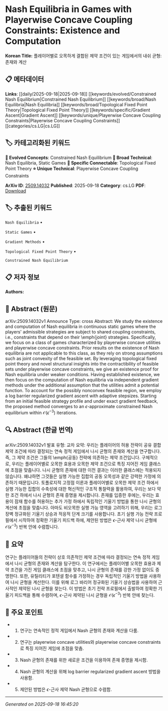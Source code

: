 
# Nash Equilibria in Games with Playerwise Concave Coupling Constraints: Existence and Computation

**Korean Title:** 플레이어별로 오목하게 결합된 제약 조건이 있는 게임에서의 내쉬 균형: 존재와 계산

## 📋 메타데이터

**Links**: [[daily/2025-09-18|2025-09-18]] [[keywords/evolved/Constrained Nash Equilibrium|Constrained Nash Equilibrium]] [[keywords/broad/Nash Equilibria|Nash Equilibria]] [[keywords/broad/Topological Fixed Point Theory|Topological Fixed Point Theory]] [[keywords/specific/Gradient Ascent|Gradient Ascent]] [[keywords/unique/Playerwise Concave Coupling Constraints|Playerwise Concave Coupling Constraints]] [[categories/cs.LG|cs.LG]]

## 🏷️ 카테고리화된 키워드
**🚀 Evolved Concepts**: Constrained Nash Equilibrium
**🔬 Broad Technical**: Nash Equilibria, Static Games
**🔗 Specific Connectable**: Topological Fixed Point Theory
**⭐ Unique Technical**: Playerwise Concave Coupling Constraints

**ArXiv ID**: [2509.14032](https://arxiv.org/abs/2509.14032)
**Published**: 2025-09-18
**Category**: cs.LG
**PDF**: [Download](https://arxiv.org/pdf/2509.14032.pdf)


## 🏷️ 추출된 키워드



`Nash Equilibria` • 

`Static Games` • 

`Gradient Methods` • 

`Topological Fixed Point Theory` • 

`Constrained Nash Equilibrium`



## 📋 저자 정보

**Authors:** 

## 📄 Abstract (원문)

arXiv:2509.14032v1 Announce Type: cross 
Abstract: We study the existence and computation of Nash equilibria in continuous static games where the players' admissible strategies are subject to shared coupling constraints, i.e., constraints that depend on their \emph{joint} strategies. Specifically, we focus on a class of games characterized by playerwise concave utilities and playerwise concave constraints. Prior results on the existence of Nash equilibria are not applicable to this class, as they rely on strong assumptions such as joint convexity of the feasible set. By leveraging topological fixed point theory and novel structural insights into the contractibility of feasible sets under playerwise concave constraints, we give an existence proof for Nash equilibria under weaker conditions. Having established existence, we then focus on the computation of Nash equilibria via independent gradient methods under the additional assumption that the utilities admit a potential function. To account for the possibly nonconvex feasible region, we employ a log barrier regularized gradient ascent with adaptive stepsizes. Starting from an initial feasible strategy profile and under exact gradient feedback, the proposed method converges to an $\epsilon$-approximate constrained Nash equilibrium within $\mathcal{O}(\epsilon^{-3})$ iterations.

## 🔍 Abstract (한글 번역)

arXiv:2509.14032v1 발표 유형: 교차
요약: 우리는 플레이어의 허용 전략이 공유 결합 제약 조건에 따라 결정되는 연속 정적 게임에서 나시 균형의 존재와 계산을 연구합니다. 즉, 그 제약 조건은 그들의 \emph{공동} 전략에 의존하는 제약 조건입니다. 구체적으로, 우리는 플레이어별로 오목한 효용과 오목한 제약 조건으로 특징 지어진 게임 클래스에 초점을 맞춥니다. 나시 균형의 존재에 대한 이전 결과는 이러한 클래스에는 적용되지 않습니다. 왜냐하면 그것들은 실행 가능한 집합의 공동 오목성과 같은 강력한 가정에 의존하기 때문입니다. 토폴로지적 고정점 이론과 플레이어별로 오목한 제약 조건 하에서 실행 가능한 집합의 수축성에 대한 혁신적인 구조적 통찰력을 활용하여, 우리는 보다 약한 조건 하에서 나시 균형의 존재 증명을 제시합니다. 존재를 입증한 후에는, 우리는 효용이 잠재 함수를 허용하는 추가 가정 하에서 독립적인 기울기 방법을 통한 나시 균형의 계산에 초점을 맞춥니다. 아마도 비오목한 실행 가능 영역을 고려하기 위해, 우리는 로그 장벽 정규화된 기울기 상승과 적응적 단계 크기를 사용합니다. 초기 실행 가능 전략 프로필에서 시작하여 정확한 기울기 피드백 하에, 제안된 방법은 $\epsilon$-근사 제약 나시 균형에 $\mathcal{O}(\epsilon^{-3})$ 반복 안에 수렴합니다.

## 📝 요약

연구는 플레이어들의 전략이 상호 의존적인 제약 조건에 따라 결정되는 연속 정적 게임에서 나시 균형의 존재와 계산을 탐구한다. 이 연구에서는 플레이어별 오목한 효용과 제약 조건을 가진 게임 클래스에 초점을 맞추고, 나시 균형의 존재를 강한 가정 없이도 증명한다. 또한, 유틸리티가 포텐셜 함수를 가정하는 경우 독립적인 기울기 방법을 사용하여 나시 균형을 계산한다. 이를 위해 로그 바리어 정규화된 기울기 상승법을 사용하여 근사적인 제약된 나시 균형을 찾는다. 이 방법은 초기 전략 프로필에서 출발하여 정확한 기울기 피드백을 통해 수렴하며, $\epsilon$-근사 제약된 나시 균형을 $\mathcal{O}(\epsilon^{-3})$ 반복 안에 찾는다.

## 🎯 주요 포인트


- 1. 연구는 연속적인 정적 게임에서 Nash 균형의 존재와 계산을 다룸.

- 2. 연구는 playerwise concave utilities와 playerwise concave constraints로 특징 지어진 게임에 초점을 맞춤.

- 3. Nash 균형의 존재를 위한 새로운 조건을 이용하여 존재 증명을 제시함.

- 4. Nash 균형의 계산을 위해 log barrier regularized gradient ascent 방법을 사용함.

- 5. 제안된 방법은 $\epsilon$-근사 제약 Nash 균형으로 수렴함.


---

*Generated on 2025-09-18 16:45:20*